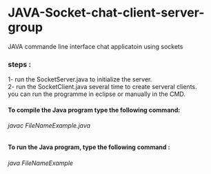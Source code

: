 # JAVA-Socket-chat-client-server-group
JAVA commande line interface chat applicatoin using sockets 
### steps : 
1- run the SocketServer.java to initialize the server. <br>
2- run the SocketClient.java several time to create serveral clients.<br>
you can run the programme in eclipse or manually in the CMD. 
#### To compile the Java program type the following command: 
###### javac FileNameExample.java 
#### To run the Java program, type the following command :
###### java FileNameExample 







